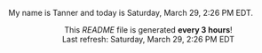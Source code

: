 My name is Tanner and today is Saturday, March 29, 2:26 PM EDT.

<p align="center">This <i>README</i> file is generated <b>every 3 hours</b>!</br>Last refresh: Saturday, March 29, 2:26 PM EDT<br /></p>
